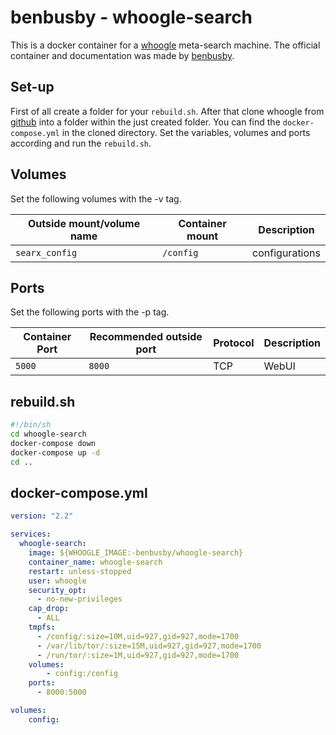 # benbusby - whoogle-search

This is a docker container for a [whoogle](../whoogle.md) meta-search machine.
The official container and documentation was made by
[benbusby](https://github.com/benbusby/whoogle-search).

## Set-up

First of all create a folder for your `rebuild.sh`.
After that clone whoogle from
[github](https://github.com/benbusby/whoogle-search) into a folder within the
just created folder.
You can find the `docker-compose.yml` in the cloned directory.
Set the variables, volumes and ports according and run the `rebuild.sh`.

## Volumes

Set the following volumes with the -v tag.

| Outside mount/volume name | Container mount  | Description      |
| ------------------------- | ---------------- | ---------------- |
| `searx_config`            | `/config`        | configurations   |

## Ports

Set the following ports with the -p tag.

| Container Port | Recommended outside port | Protocol | Description |
| -------------- | ------------------------ | -------- | ----------- |
| `5000`         | `8000`                   | TCP      | WebUI       |

## rebuild.sh

```sh
#!/bin/sh
cd whoogle-search
docker-compose down
docker-compose up -d
cd ..
```

## docker-compose.yml

```yml
version: "2.2"

services:
  whoogle-search:
    image: ${WHOOGLE_IMAGE:-benbusby/whoogle-search}
    container_name: whoogle-search
    restart: unless-stopped
    user: whoogle
    security_opt:
      - no-new-privileges
    cap_drop:
      - ALL
    tmpfs:
      - /config/:size=10M,uid=927,gid=927,mode=1700
      - /var/lib/tor/:size=15M,uid=927,gid=927,mode=1700
      - /run/tor/:size=1M,uid=927,gid=927,mode=1700
    volumes:
        - config:/config
    ports:
      - 8000:5000

volumes:
    config:
```
